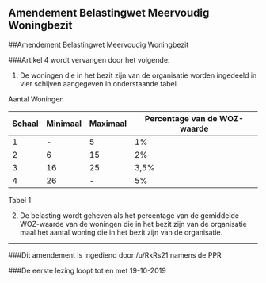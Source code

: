 ## Amendement Belastingwet Meervoudig Woningbezit 
 
##Amendement Belastingwet Meervoudig Woningbezit

###Artikel 4 wordt vervangen door het volgende:

1. De woningen die in het bezit zijn van de organisatie worden ingedeeld in vier schijven aangegeven in onderstaande tabel.

Aantal Woningen

Schaal | Minimaal | Maximaal | Percentage van de WOZ-waarde
---------|----------|----------|---------- 
1 | - | 5 | 1%
2 | 6 | 15 | 2%
3 | 16 | 25 | 3,5%
4 | 26 | - | 5%

Tabel 1

2. De belasting wordt geheven als het percentage van de gemiddelde WOZ-waarde van de woningen die in het bezit zijn van de organisatie maal het aantal woning die in het bezit zijn van de organisatie.

---

###Dit amendement is ingediend door /u/RkRs21 namens de PPR

###De eerste lezing loopt tot en met 19-10-2019